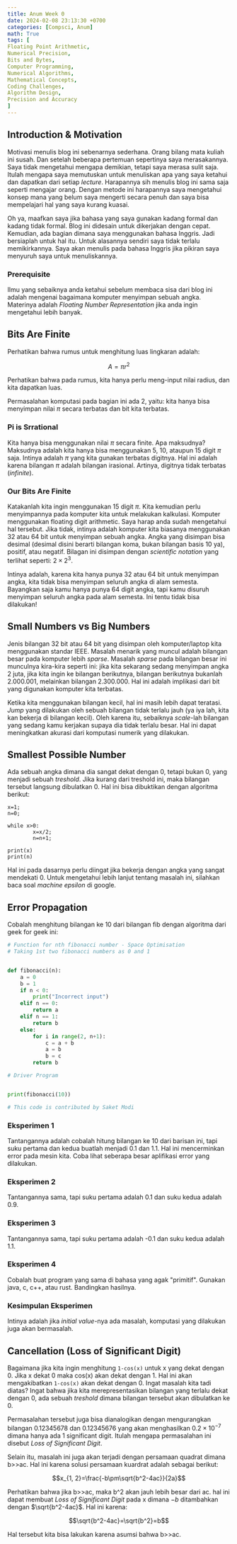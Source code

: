 ```yaml
---
title: Anum Week 0
date: 2024-02-08 23:13:30 +0700
categories: [Compsci, Anum]
math: True
tags: [
Floating Point Arithmetic,
Numerical Precision,
Bits and Bytes,
Computer Programming,
Numerical Algorithms,
Mathematical Concepts,
Coding Challenges,
Algorithm Design,
Precision and Accuracy
]
---
```


## Introduction & Motivation

Motivasi menulis blog ini sebenarnya sederhana. Orang bilang mata kuliah ini susah. Dan setelah beberapa pertemuan sepertinya saya merasakannya. Saya tidak mengetahui mengapa demikian, tetapi saya merasa sulit saja. Itulah mengapa saya memutuskan untuk menuliskan apa yang saya ketahui dan dapatkan dari setiap _lecture_. Harapannya sih menulis blog ini sama saja seperti mengajar orang. Dengan metode ini harapannya saya mengetahui konsep mana yang belum saya mengerti secara penuh dan saya bisa mempelajari hal yang saya kurang kuasai.

Oh ya, maafkan saya jika bahasa yang saya gunakan kadang formal dan kadang tidak formal. Blog ini didesain untuk dikerjakan dengan cepat. Kemudian, ada bagian dimana saya menggunakan bahasa Inggris. Jadi bersiaplah untuk hal itu. Untuk alasannya sendiri saya tidak terlalu memikirkannya. Saya akan menulis pada bahasa Inggris jika pikiran saya menyuruh saya untuk menuliskannya.

### Prerequisite

Ilmu yang sebaiknya anda ketahui sebelum membaca sisa dari blog ini adalah mengenai bagaimana komputer menyimpan sebuah angka. Materinya adalah _Floating Number Representation_ jika anda ingin mengetahui lebih banyak.

## Bits Are Finite

Perhatikan bahwa rumus untuk menghitung luas lingkaran adalah:

$$A=\pi r^2$$

Perhatikan bahwa pada rumus, kita hanya perlu meng-input nilai radius, dan kita dapatkan luas.

Permasalahan komputasi pada bagian ini ada 2, yaitu: kita hanya bisa menyimpan nilai $\pi$ secara terbatas dan bit kita terbatas.

### Pi is Srrational

Kita hanya bisa menggunakan nilai $\pi$ secara finite. Apa maksudnya? Maksudnya adalah kita hanya bisa menggunakan 5, 10, ataupun 15 digit $\pi$ saja. Intinya adalah $\pi$ yang kita gunakan terbatas digitnya. Hal ini adalah karena bilangan $\pi$ adalah bilangan irasional. Artinya, digitnya tidak terbatas (_infinite_).

### Our Bits Are Finite

Katakanlah kita ingin menggunakan 15 digit $\pi$. Kita kemudian perlu menyimpannya pada komputer kita untuk melakukan kalkulasi. Komputer menggunakan floating digit arithmetic. Saya harap anda sudah mengetahui hal tersebut. Jika tidak, intinya adalah komputer kita biasanya menggunakan 32 atau 64 bit untuk menyimpan sebuah angka. Angka yang disimpan bisa desimal (desimal disini berarti bilangan koma, bukan bilangan basis 10 ya), positif, atau negatif. Bilagan ini disimpan dengan _scientific notation_ yang terlihat seperti: $2\times 2^{3}$.

Intinya adalah, karena kita hanya punya 32 atau 64 bit untuk menyimpan angka, kita tidak bisa menyimpan seluruh angka di alam semesta. Bayangkan saja kamu hanya punya 64 digit angka, tapi kamu disuruh menyimpan seluruh angka pada alam semesta. Ini tentu tidak bisa dilakukan!

## Small Numbers vs Big Numbers

Jenis bilangan 32 bit atau 64 bit yang disimpan oleh komputer/laptop kita menggunakan standar IEEE. Masalah menarik yang muncul adalah bilangan besar pada komputer lebih _sparse_. Masalah _sparse_ pada bilangan besar ini munculnya kira-kira seperti ini:
jika kita sekarang sedang menyimpan angka 2 juta, jika kita ingin ke bilangan berikutnya, bilangan berikutnya bukanlah 2.000.001, melainkan bilangan 2.300.000. Hal ini adalah implikasi dari bit yang digunakan komputer kita terbatas.

Ketika kita menggunakan bilangan kecil, hal ini masih lebih dapat teratasi. _Jump_ yang dilakukan oleh sebuah bilangan tidak terlalu jauh (ya iya lah, kita kan bekerja di bilangan kecil). Oleh karena itu, sebaiknya _scale_-lah bilangan yang sedang kamu kerjakan supaya dia tidak terlalu besar. Hal ini dapat meningkatkan akurasi dari komputasi numerik yang dilakukan.

## Smallest Possible Number

Ada sebuah angka dimana dia sangat dekat dengan 0, tetapi bukan 0, yang menjadi sebuah _treshold_. Jika kurang dari treshold ini, maka bilangan tersebut langsung dibulatkan 0. Hal ini bisa dibuktikan dengan algoritma berikut:

```
x=1;
n=0;

while x>0:
        x=x/2;
        n=n+1;

print(x)
print(n)
```

Hal ini pada dasarnya perlu diingat jika bekerja dengan angka yang sangat mendekati 0. Untuk mengetahui lebih lanjut tentang masalah ini, silahkan baca soal _machine epsilon_ di google.

## Error Propagation

Cobalah menghitung bilangan ke 10 dari bilangan fib dengan algoritma dari geek for geek ini:

```py
# Function for nth fibonacci number - Space Optimisation
# Taking 1st two fibonacci numbers as 0 and 1


def fibonacci(n):
	a = 0
	b = 1
	if n < 0:
		print("Incorrect input")
	elif n == 0:
		return a
	elif n == 1:
		return b
	else:
		for i in range(2, n+1):
			c = a + b
			a = b
			b = c
		return b

# Driver Program


print(fibonacci(10))

# This code is contributed by Saket Modi
```

### Eksperimen 1

Tantangannya adalah cobalah hitung bilangan ke 10 dari barisan ini, tapi suku pertama dan kedua buatlah menjadi 0.1 dan 1.1. Hal ini mencerminkan error pada mesin kita. Coba lihat seberapa besar aplifikasi error yang dilakukan.

### Eksperimen 2

Tantangannya sama, tapi suku pertama adalah 0.1 dan suku kedua adalah 0.9.

### Eksperimen 3

Tantangannya sama, tapi suku pertama adalah -0.1 dan suku kedua adalah 1.1.

### Eksperimen 4

Cobalah buat program yang sama di bahasa yang agak "primitif". Gunakan java, c, c++, atau rust. Bandingkan hasilnya.

### Kesimpulan Eksperimen

Intinya adalah jika _initial value_-nya ada masalah, komputasi yang dilakukan juga akan bermasalah.

## Cancellation (Loss of Significant Digit)

Bagaimana jika kita ingin menghitung `1-cos(x)` untuk x yang dekat dengan 0. Jika x dekat 0 maka cos(x) akan dekat dengan 1. Hal ini akan mengakibatkan `1-cos(x)` akan dekat dengan 0. Ingat masalah kita tadi diatas? Ingat bahwa jika kita merepresentasikan bilangan yang terlalu dekat dengan 0, ada sebuah _treshold_ dimana bilangan tersebut akan dibulatkan ke 0.

Permasalahan tersebut juga bisa dianalogikan dengan mengurangkan bilangan 0.12345678 dan 0.12345676 yang akan menghasilkan $0.2\times 10^{-7}$ dimana hanya ada 1 significant digit. Itulah mengapa permasalahan ini disebut _Loss of Significant Digit_.

Selain itu, masalah ini juga akan terjadi dengan persamaan quadrat dimana b>>ac. Hal ini karena solusi persamaan kuardrat adalah sebagai berikut:

$$x_{1, 2}=\frac{-b\pm\sqrt{b^2-4ac}}{2a}$$

Perhatikan bahwa jika b>>ac, maka b^2 akan jauh lebih besar dari ac. hal ini dapat membuat _Loss of Significant Digit_ pada x dimana $-b$ ditambahkan dengan $\sqrt{b^2-4ac}$. Hal ini karena:

$$\sqrt{b^2-4ac}=\sqrt{b^2}=b$$

Hal tersebut kita bisa lakukan karena asumsi bahwa b>>ac.
